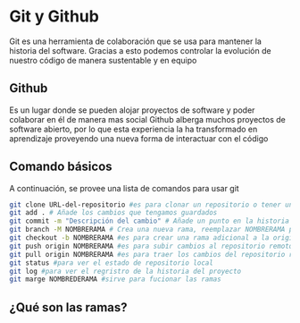 # Git y Github

Git es una herramienta de colaboración que se usa para mantener la historia del software.
Gracias a esto podemos controlar la evolución de nuestro código de manera sustentable y en equipo

## Github

Es un lugar donde se pueden alojar proyectos de software y poder colaborar en él de manera mas social
Github alberga muchos proyectos de software abierto, por lo que esta experiencia la ha transformado en aprendizaje proveyendo una nueva forma de interactuar con el código

## Comando básicos

A continuación, se provee una lista de comandos para usar git

```bash
git clone URL-del-repositorio #es para clonar un repositorio o tener una copia local
git add . # Añade los cambios que tengamos guardados
git commit -m "Descripción del cambio" # Añade un punto en la historia del proyecto
git branch -M NOMBRERAMA # Crea una nueva rama, reemplazar NOMBRERAMA por el nombre final
git checkout -b NOMBRERAMA #es para crear una rama adicional a la original 
git push origin NOMBRERAMA #es para subir cambios al repositorio remoto 
git pull origin NOMBRERAMA #es para traer los cambios del repositorio remoto
git status #para ver el estado de repositorio local
git log #para ver el regristro de la historia del proyecto 
git marge NOMBREDERAMA #sirve para fucionar las ramas 

```

## ¿Qué son las ramas?
